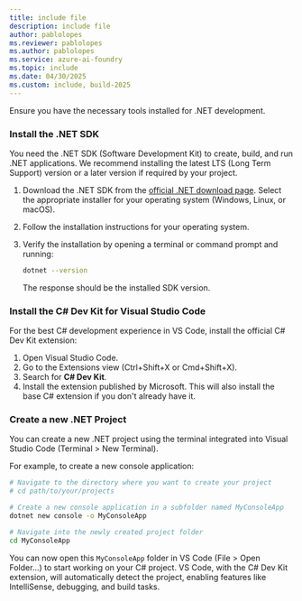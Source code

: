 ```yaml
---
title: include file
description: include file
author: pablolopes
ms.reviewer: pablolopes
ms.author: pablolopes
ms.service: azure-ai-foundry
ms.topic: include
ms.date: 04/30/2025
ms.custom: include, build-2025
---
```


Ensure you have the necessary tools installed for .NET development.

### Install the .NET SDK

You need the .NET SDK (Software Development Kit) to create, build, and run .NET applications. We recommend installing the latest LTS (Long Term Support) version or a later version if required by your project.

1. Download the .NET SDK from the [official .NET download page](https://dotnet.microsoft.com/download). Select the appropriate installer for your operating system (Windows, Linux, or macOS).
1. Follow the installation instructions for your operating system.
1. Verify the installation by opening a terminal or command prompt and running:

    ```bash
    dotnet --version
    ```

    The response should be the installed SDK version.

### Install the C# Dev Kit for Visual Studio Code

For the best C# development experience in VS Code, install the official C# Dev Kit extension:

1. Open Visual Studio Code.
1. Go to the Extensions view (Ctrl+Shift+X or Cmd+Shift+X).
1. Search for **C# Dev Kit**.
1. Install the extension published by Microsoft. This will also install the base C# extension if you don't already have it.

### Create a new .NET Project

You can create a new .NET project using the terminal integrated into Visual Studio Code (Terminal > New Terminal).

For example, to create a new console application:

```bash
# Navigate to the directory where you want to create your project
# cd path/to/your/projects

# Create a new console application in a subfolder named MyConsoleApp
dotnet new console -o MyConsoleApp

# Navigate into the newly created project folder
cd MyConsoleApp
```

You can now open this `MyConsoleApp` folder in VS Code (File > Open Folder...) to start working on your C# project. VS Code, with the C# Dev Kit extension, will automatically detect the project, enabling features like IntelliSense, debugging, and build tasks.